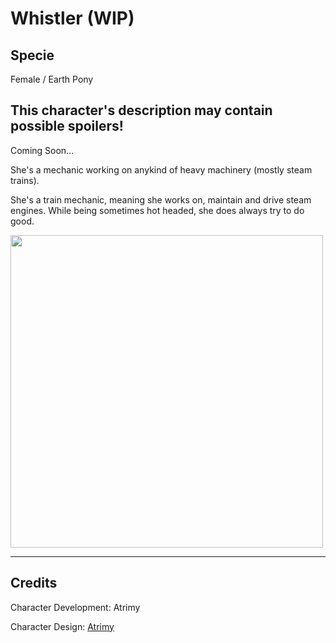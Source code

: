 # Whistler (WIP)

## Specie

Female / Earth Pony

## This character's description may contain possible spoilers!

Coming Soon...

She's a mechanic working on anykind of heavy machinery (mostly steam trains).

She's a train mechanic, meaning she works on, maintain and drive steam engines. 
While being sometimes hot headed, she does always try to do good.

<img src="https://cloudflare-ipfs.com/ipfs/QmQ4uTm2uqo4t2twFRYoYAvZgpUCcSacSMb7BQnQTE78sp" height="500">

<hr/>

## Credits

Character Development: Atrimy

Character Design: <a href="https://www.deviantart.com/atrimy-redclouds" target="_blank">Atrimy</a>